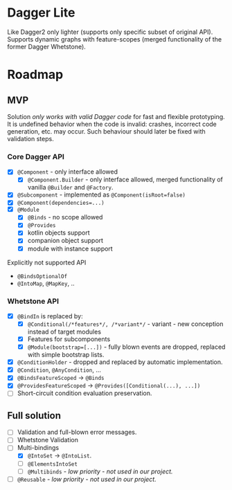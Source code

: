 # Dagger Lite
Like Dagger2 only lighter (supports only specific subset of original API). Supports dynamic graphs with feature-scopes
(merged functionality of the former Dagger Whetstone).

# Roadmap

## MVP
Solution _only works with valid Dagger code_ for fast and flexible prototyping.
It is undefined behavior when the code is invalid: crashes, incorrect code generation, etc. may occur.
Such behaviour should later be fixed with validation steps.

### Core Dagger API

- [x] `@Component` - only interface allowed
    - [x] `@Component.Builder` - only interface allowed, merged functionality of vanilla `@Builder` and `@Factory`.
- [x] `@Subcomponent` - implemented as `@Component(isRoot=false)`
- [x] `@Component(dependencies=...)`
- [x] `@Module`
    - [x] `@Binds` - no scope allowed
    - [x] `@Provides`
    - [x] kotlin objects support
    - [x] companion object support
    - [x] module with instance support

Explicitly not supported API
- `@BindsOptionalOf`
- `@IntoMap`, `@MapKey`, ..

### Whetstone API

- [x] `@BindIn` is replaced by:
  - [x] `@Conditional(/*features*/, /*variant*/` - variant - new conception instead of target modules
  - [x] Features for subcomponents
  - [x] `@Module(bootstrap=[...])` - fully blown events are dropped, replaced with simple bootstrap lists. 
- [x] `@ConditionHolder` - dropped and replaced by automatic implementation.
- [x] `@Condition`, `@AnyCondition`, ...
- [x] `@BindsFeatureScoped` -> `@Binds`
- [x] `@ProvidesFeatureScoped` -> `@Provides([Conditional(...), ...])`
- [ ] Short-circuit condition evaluation preservation.

## Full solution

- [ ] Validation and full-blown error messages.
- [ ] Whetstone Validation
- [ ] Multi-bindings
  - [x] `@IntoSet` -> `@IntoList`.
  - [ ] `@ElementsIntoSet`
  - [ ] `@Multibinds` - _low priority - not used in our project._
- [ ] `@Reusable` - _low priority - not used in our project._